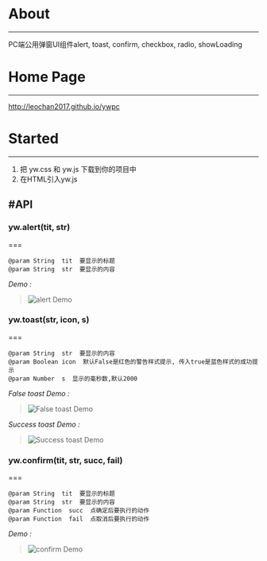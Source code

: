 # About
---
PC端公用弹窗UI组件alert, toast, confirm, checkbox, radio, showLoading



# Home Page
---
http://leochan2017.github.io/ywpc


# Started
---
1. 把 yw.css 和 yw.js 下载到你的项目中
2. 在HTML引入yw.js


#API
---
### yw.alert(tit, str)
===
```
@param String  tit  要显示的标题
@param String  str  要显示的内容
```

*Demo :*


> ![alert Demo](https://raw.githubusercontent.com/leochan2017/ywpc/master/images/demo/alert.png)


### yw.toast(str, icon, s)
===
```
@param String  str  要显示的内容
@param Boolean icon  默认False是红色的警告样式提示, 传入true是蓝色样式的成功提示
@param Number  s  显示的毫秒数,默认2000
```

*False toast Demo :*

> ![False toast Demo](https://raw.githubusercontent.com/leochan2017/ywpc/master/images/demo/toast-false.png)


*Success toast Demo :*

> ![Success toast Demo](https://github.com/leochan2017/ywpc/blob/master/images/demo/toast-true.png?raw=true)



### yw.confirm(tit, str, succ, fail)
===
```
@param String  tit  要显示的标题
@param String  str  要显示的内容
@param Function  succ  点确定后要执行的动作
@param Function  fail  点取消后要执行的动作
```

*Demo :*


> ![confirm Demo](https://raw.githubusercontent.com/leochan2017/ywpc/master/images/demo/confirm.png)


